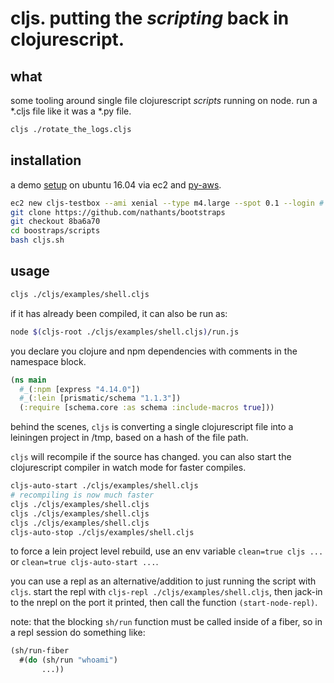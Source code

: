 # cljs. putting the *scripting* back in clojurescript.

## what

some tooling around single file clojurescript *scripts* running on node. run a *.cljs file like it was a *.py file.

``` bash
cljs ./rotate_the_logs.cljs
```

## installation

a demo [setup](https://github.com/nathants/bootstraps/blob/8ba6a70/scripts/cljs.sh) on ubuntu 16.04 via ec2 and [py-aws](https://github.com/nathants/py-aws/tree/891fa578aefba9c0a8675b07bb138ab44682a0fe).

``` bash
ec2 new cljs-testbox --ami xenial --type m4.large --spot 0.1 --login # py-aws
git clone https://github.com/nathants/bootstraps
git checkout 8ba6a70
cd boostraps/scripts
bash cljs.sh
```

## usage

``` bash
cljs ./cljs/examples/shell.cljs
```

if it has already been compiled, it can also be run as:

``` bash
node $(cljs-root ./cljs/examples/shell.cljs)/run.js
```

you declare you clojure and npm dependencies with comments in the namespace block.

``` clojure
(ns main
  #_(:npm [express "4.14.0"])
  #_(:lein [prismatic/schema "1.1.3"])
  (:require [schema.core :as schema :include-macros true]))
```

behind the scenes, `cljs` is converting a single clojurescript file into a leiningen project in /tmp, based on a hash of the file path.

`cljs` will recompile if the source has changed. you can also start the clojurescript compiler in watch mode for faster compiles.

``` bash
cljs-auto-start ./cljs/examples/shell.cljs
# recompiling is now much faster
cljs ./cljs/examples/shell.cljs
cljs ./cljs/examples/shell.cljs
cljs ./cljs/examples/shell.cljs
cljs-auto-stop ./cljs/examples/shell.cljs
```

to force a lein project level rebuild, use an env variable `clean=true cljs ...` or `clean=true cljs-auto-start ...`.

you can use a repl as an alternative/addition to just running the script with `cljs`. start the repl with `cljs-repl ./cljs/examples/shell.cljs`, then jack-in to the nrepl on the port it printed, then call the function `(start-node-repl)`.

note: that the blocking `sh/run` function must be called inside of a fiber, so in a repl session do something like:

```clojure
(sh/run-fiber
  #(do (sh/run "whoami")
       ...))
```
